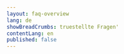 ```yaml
---
layout: faq-overview
lang: de
showBreadCrumbs: truestellte Fragen'
contentLang: en
published: false
---
```

